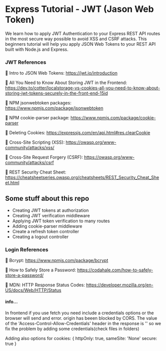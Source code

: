 # Express Tutorial - JWT (Jason Web Token)

<p> We learn how to apply JWT Authentication to your Express REST API routes in the most secure way possible to avoid XSS and CSRF attacks. This beginners tutorial will help you apply JSON Web Tokens to your REST API built with Node.js and Express. <p>

### JWT References

🚀 Intro to JSON Web Tokens: https://jwt.io/introduction

🚀 All You Need to Know About Storing JWT in the Frontend: https://dev.to/cotter/localstorage-vs-cookies-all-you-need-to-know-about-storing-jwt-tokens-securely-in-the-front-end-15id

🚀 NPM jsonwebtoken packages: https://www.npmjs.com/package/jsonwebtoken

🚀 NPM cookie-parser package: https://www.npmjs.com/package/cookie-parser

🚀 Deleting Cookies: https://expressjs.com/en/api.html#res.clearCookie

🚀 Cross-Site Scripting (XSS): https://owasp.org/www-community/attacks/xss/

🚀 Cross-Site Request Forgery (CSRF): https://owasp.org/www-community/attacks/csrf

🚀 REST Security Cheat Sheet: https://cheatsheetseries.owasp.org/cheatsheets/REST_Security_Cheat_Sheet.html

## Some stuff about this repo

- Creating JWT tokens at authorization
- Creating JWT verification middleware
- Applying JWT token verification to many routes
- Adding cookie-parser middleware
- Create a refresh token controller
- Creating a logout controller

### Login References

🚀 Bcrypt: https://www.npmjs.com/package/bcrypt

🚀 How to Safely Store a Password: https://codahale.com/how-to-safely-store-a-password/

🚀 MDN: HTTP Response Status Codes: https://developer.mozilla.org/en-US/docs/Web/HTTP/Status


#### info...

In frontend if you use fetch you need include a credentials options or
the browser will send and error.
origin has beeen blocked by CORS. The value of the 'Access-Control-Allow-Credentials' header in the response is ''
so we fix the problem by adding some credentials(check files in folders) 

Adding also options for cookies:
{ httpOnly: true, sameSite: 'None' secure: true }



